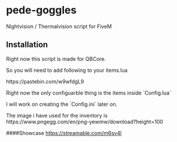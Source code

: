 # pede-goggles
<p>Nightvision / Thermalvision script for FiveM</p>

## Installation
<p>Right now this script is made for QBCore.</p>
<p>So you will need to add following to your items.lua</p>

<p>https://pastebin.com/w9wfdgL9</p>

<p>Right now the only configuarble thing is the items inside `Config.lua`</p>
<p>I will work on creating the `Config.ini` later on.</p>

<p>The image i have used for the inventory is https://www.pngegg.com/en/png-yewmw/download?height=100</p>

####Showcase
https://streamable.com/m6sv4l

